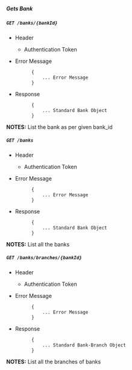 ##### Gets Bank           
            
##### `GET /banks/{bankId}`
+ Header 
	- Authentication Token

+ Error Message

			{
				... Error Message
			} 
+ Response

			{
				... Standard Bank Object
			}

**NOTES:** List the bank as per given bank_id 

##### `GET /banks`
+ Header 
	- Authentication Token

+ Error Message

			{
				... Error Message
			} 
+ Response

			{
				... Standard Bank Object
			}

**NOTES:** List all the banks

##### `GET /banks/branches/{bankId}`
+ Header 
	- Authentication Token

+ Error Message

			{
				... Error Message
			} 
+ Response

			{
				... Standard Bank-Branch Object
			}

**NOTES:** List all the branches of banks
